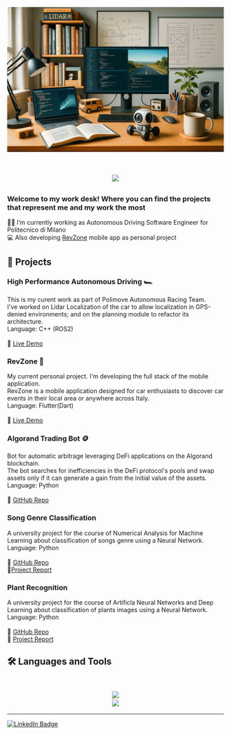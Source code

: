 <img src="https://github.com/BorsattoAndrea/BorsattoAndrea/blob/main/my_desk_generated4.PNG" alt="Banner of a developer sitting in front of a desk">

<h1 align="center">
    <img src="https://readme-typing-svg.herokuapp.com/?font=Inter&size=35&center=true&vCenter=true&width=500&height=70&color=4493F8&duration=5500&lines=+Hi,+I'm+Andrea+Borsatto!+👋;+Welcome+to+my+work+desk+🖥️;" />
</h1>

### Welcome to my work desk! Where you can find the projects that represent me and my work the most

👨‍💻 I’m currently working as Autonomous Driving Software Engineer for Politecnico di Milano<br>
💻 Also developing <a href="https://play.google.com/store/apps/details?id=com.scepapp.revzone&hl=it">RevZone</a> mobile app as personal project

## 📁 Projects

### High Performance Autonomous Driving 🏎️
This is my curent work as part of Polimove Autonomous Racing Team.<br>
I've worked on Lidar Localization of the car to allow localization in GPS-denied environments; and on the planning module to refactor its architecture.<br>
Language: C++ (ROS2)<br>
<br>
🚀 [Live Demo](https://www.youtube.com/watch?v=P6161bfa-WY)

### RevZone 📱
My current personal project. I'm developing the full stack of the mobile application.<br>
RevZone is a mobile application designed for car enthusiasts to discover car events in their local area or anywhere across Italy.<br>
Language: Flutter(Dart)<br>
<br>
🚀 [Live Demo](sdfg)

### Algorand Trading Bot 🪙
Bot for automatic arbitrage leveraging DeFi applications on the Algorand blockchain.<br>
The bot searches for inefficiencies in the DeFi protocol's pools and swap assets only if it can generate a gain from the initial value of the assets.<br>
Language: Python<br>
<br>
🔗 [GitHub Repo](https://github.com/BorsattoAndrea/Algorand_Trading_Bot/tree/master)

### Song Genre Classification
A university project for the course of Numerical Analysis for Machine Learning about classification of songs genre using a Neural Network.<br>
Language: Python<br>
<br>
🔗 [GitHub Repo](https://github.com/BorsattoAndrea/Song-Genre-Recognition-With-Neural-Network/)<br>
📰[Project Report](https://github.com/BorsattoAndrea/Song-Genre-Recognition-With-Neural-Network/blob/main/Project%20Doc.pdf)

### Plant Recognition
A university project for the course of Artificla Neural Networks and Deep Learning about classification of plants images using a Neural Network.<br>
Language: Python<br>
<br>
🔗 [GitHub Repo](https://github.com/BorsattoAndrea/Plant-Recognition-With-CNN/)<br>
📰 [Project Report](https://github.com/BorsattoAndrea/Plant-Recognition-With-CNN/blob/main/Project%20Report.pdf)


## 🛠️ Languages and Tools
<br>
<p align="center">
  <img src="https://skillicons.dev/icons?i=ros,cpp,python,matlab,flutter,dart,java,mysql" /><br>
    <img src="https://skillicons.dev/icons?i=gitlab,github,firebase" />
</p>
<hr>

[![LinkedIn Badge](https://img.shields.io/badge/LinkedIn-Connect-blue?style=flat&logo=linkedin)](https://linkedin.com/in/BorsattoAndrea)

